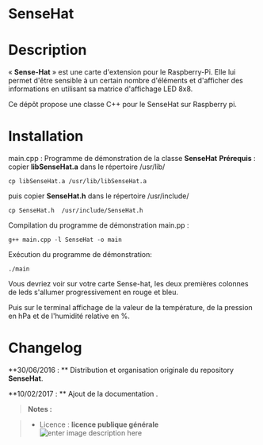 ﻿# SenseHat

# Description
« **Sense-Hat** » est une carte d'extension pour le Raspberry-Pi. Elle lui
permet d'être sensible à un certain nombre d'éléments et d'afficher des
informations en utilisant sa matrice d'affichage LED 8x8.

Ce dépôt propose une classe C++ pour le SenseHat sur Raspberry pi.


# Installation

main.cpp  : Programme  de démonstration de  la classe **SenseHat**
**Prérequis** : copier **libSenseHat.a**  dans le répertoire /usr/lib/

    cp libSenseHat.a /usr/lib/libSenseHat.a
     

puis copier **SenseHat.h**      dans le répertoire /usr/include/
	

    cp SenseHat.h  /usr/include/SenseHat.h

Compilation du programme  de démonstration main.pp : 

    g++ main.cpp -l SenseHat -o main

Exécution   du programme de démonstration: 

    ./main

Vous devriez voir sur votre carte Sense-hat, les deux premières colonnes de leds s'allumer  progressivement en rouge et bleu.

 Puis sur le terminal affichage de la valeur de la température, de la pression en hPa
et de l'humidité relative en %.

# Changelog

**30/06/2016 : ** Distribution et organisation originale du repository **SenseHat**. 

**10/02/2017 : ** Ajout de la documentation . 

> **Notes :**


> - Licence : **licence publique générale** ![enter image description here](https://img.shields.io/badge/licence-GPL-green.svg)
<!-- TOOLBOX 

Génération des badges : https://shields.io/
Génération de ce fichier : https://stackedit.io/editor#


